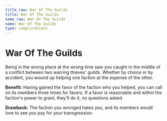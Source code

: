 ```yaml
---
title_raw: War Of The Guilds
title: War Of The Guilds
name_raw: War Of The Guilds
name: War Of The Guilds
type: complications
---
```


# War Of The Guilds

Being in the wrong place at the wrong time saw you caught in the middle of a conflict between two warring thieves' guilds. Whether by choice or by accident, you wound up helping one faction at the expense of the other.

**Benefit:** Having gained the favor of the faction who you helped, you can call on its members three times for favors. If a favor is reasonable and within the faction's power to grant, they'll do it, no questions asked.

**Drawback:** The faction you wronged hates you, and its members would love to see you pay for your transgression.

